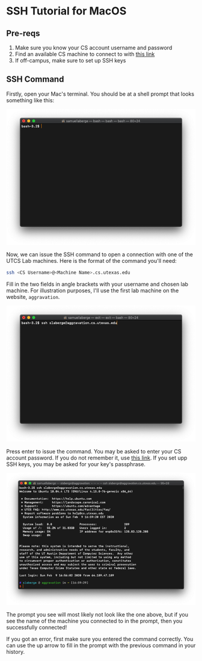 # SSH Tutorial for MacOS

## Pre-reqs

1. Make sure you know your CS account username and password
2. Find an available CS machine to connect to with [this link](https://apps.cs.utexas.edu/unixlabstatus/)
3. If off-campus, make sure to set up SSH keys

## SSH Command

Firstly, open your Mac's terminal. You should be at a shell prompt that looks something like this:

![Empty Terminal](Images/Terminal0.png)

Now, we can issue the SSH command to open a connection with one of the UTCS Lab machines. Here is the format of the command you'll need:

```bash
ssh <CS Username>@<Machine Name>.cs.utexas.edu
```

Fill in the two fields in angle brackets with your username and chosen lab machine. For illustration purposes, I'll use the first lab machine on the website, `aggravation`.

![SSH Command](Images/Terminal1.png)

Press enter to issue the command. You may be asked to enter your CS account password. If you do not remember it, use [this link](https://www.cs.utexas.edu/faq/68688). If you set upp SSH keys, you may be asked for your key's passphrase.

![Linux Prompt](Images/Terminal2.png)

The prompt you see will most likely not look like the one above, but if you see the name of the machine you connected to in the prompt, then you successfully connected!

If you got an error, first make sure you entered the command correctly.
You can use the up arrow to fill in the prompt with the previous command in your history.
